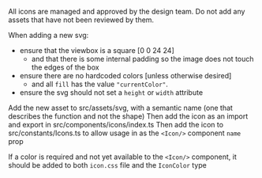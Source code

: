 All icons are managed and approved by the design team. Do not add any assets that have not been reviewed by them.

When adding a new svg:

- ensure that the viewbox is a square [0 0 24 24]
  - and that there is some internal padding so the image does not touch the edges of the box
- ensure there are no hardcoded colors [unless otherwise desired]
  - and all `fill` has the value `"currentColor"`.
- ensure the svg should not set a `height` or `width` attribute

Add the new asset to src/assets/svg, with a semantic name (one that describes the function and not the shape)
Then add the icon as an import and export in src/components/icons/index.ts
Then add the icon to src/constants/Icons.ts to allow usage in as the `<Icon/>` component `name` prop

If a color is required and not yet available to the `<Icon/>` component, it should be added to both `icon.css` file and the `IconColor` type
